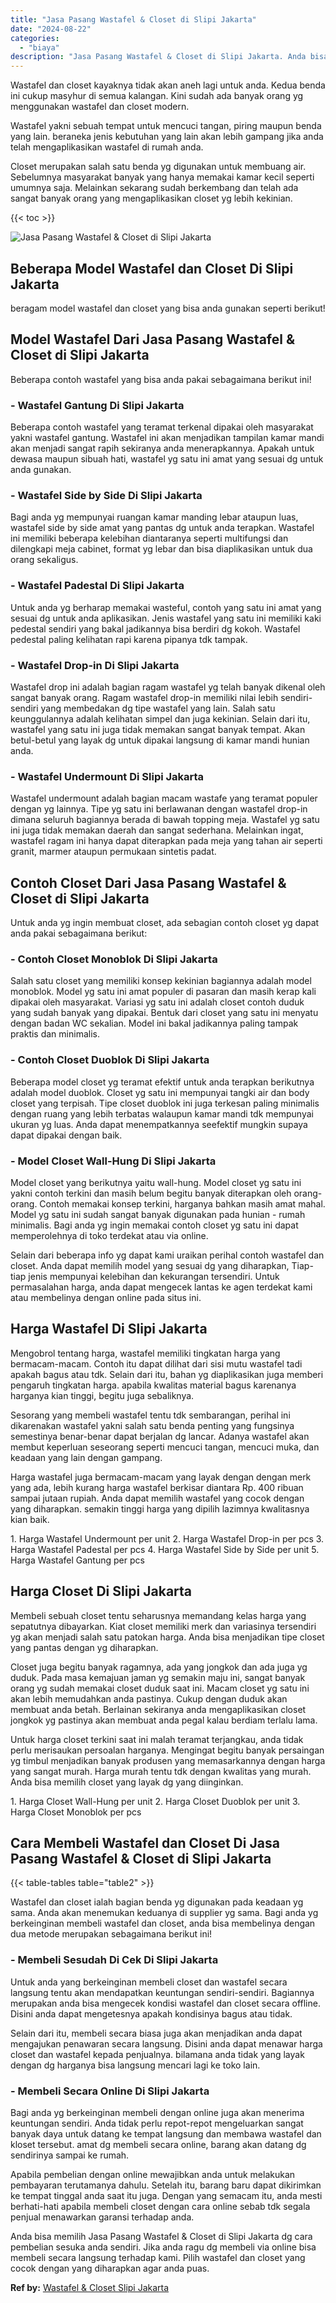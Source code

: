 ```yaml
---
title: "Jasa Pasang Wastafel & Closet di Slipi Jakarta"
date: "2024-08-22"
categories: 
  - "biaya"
description: "Jasa Pasang Wastafel & Closet di Slipi Jakarta. Anda bisa memilih Jasa Pasang Wastafel & Closet di Slipi Jakarta dg cara pembelian sesuka anda sendiri. Jika..."
---
```


Wastafel dan closet kayaknya tidak akan aneh lagi untuk anda. Kedua benda ini cukup masyhur di semua kalangan. Kini sudah ada banyak orang yg menggunakan wastafel dan closet modern.

Wastafel yakni sebuah tempat untuk mencuci tangan, piring maupun benda yang lain. beraneka jenis kebutuhan yang lain akan lebih gampang jika anda telah mengaplikasikan wastafel di rumah anda.

Closet merupakan salah satu benda yg digunakan untuk membuang air. Sebelumnya masyarakat banyak yang hanya memakai kamar kecil seperti umumnya saja. Melainkan sekarang sudah berkembang dan telah ada sangat banyak orang yang mengaplikasikan closet yg lebih kekinian.

{{< toc >}}

![Jasa Pasang Wastafel & Closet di Slipi Jakarta](/images/wastafel-closet-murah11.png)

## Beberapa Model Wastafel dan Closet Di Slipi Jakarta

beragam model wastafel dan closet yang bisa anda gunakan seperti berikut!

## Model Wastafel Dari Jasa Pasang Wastafel & Closet di Slipi Jakarta

Beberapa contoh wastafel yang bisa anda pakai sebagaimana berikut ini!

### \- Wastafel Gantung Di Slipi Jakarta

Beberapa contoh wastafel yang teramat terkenal dipakai oleh masyarakat yakni wastafel gantung. Wastafel ini akan menjadikan tampilan kamar mandi akan menjadi sangat rapih sekiranya anda menerapkannya. Apakah untuk dewasa maupun sibuah hati, wastafel yg satu ini amat yang sesuai dg untuk anda gunakan.

### \- Wastafel Side by Side Di Slipi Jakarta

Bagi anda yg mempunyai ruangan kamar manding lebar ataupun luas, wastafel side by side amat yang pantas dg untuk anda terapkan. Wastafel ini memiliki beberapa kelebihan diantaranya seperti multifungsi dan dilengkapi meja cabinet, format yg lebar dan bisa diaplikasikan untuk dua orang sekaligus.

### \- Wastafel Padestal Di Slipi Jakarta

Untuk anda yg berharap memakai wasteful, contoh yang satu ini amat yang sesuai dg untuk anda aplikasikan. Jenis wastafel yang satu ini memiliki kaki pedestal sendiri yang bakal jadikannya bisa berdiri dg kokoh. Wastafel pedestal paling kelihatan rapi karena pipanya tdk tampak.

### \- Wastafel Drop-in Di Slipi Jakarta

Wastafel drop ini adalah bagian ragam wastafel yg telah banyak dikenal oleh sangat banyak orang. Ragam wastafel drop-in memiliki nilai lebih sendiri-sendiri yang membedakan dg tipe wastafel yang lain. Salah satu keunggulannya adalah kelihatan simpel dan juga kekinian. Selain dari itu, wastafel yang satu ini juga tidak memakan sangat banyak tempat. Akan betul-betul yang layak dg untuk dipakai langsung di kamar mandi hunian anda.

### \- Wastafel Undermount Di Slipi Jakarta

Wastafel undermount adalah bagian macam wastafe yang teramat populer dengan yg lainnya. Tipe yg satu ini berlawanan dengan wastafel drop-in dimana seluruh bagiannya berada di bawah topping meja. Wastafel yg satu ini juga tidak memakan daerah dan sangat sederhana. Melainkan ingat, wastafel ragam ini hanya dapat diterapkan pada meja yang tahan air seperti granit, marmer ataupun permukaan sintetis padat.

## Contoh Closet Dari Jasa Pasang Wastafel & Closet di Slipi Jakarta

Untuk anda yg ingin membuat closet, ada sebagian contoh closet yg dapat anda pakai sebagaimana berikut:

### \- Contoh Closet Monoblok Di Slipi Jakarta

Salah satu closet yang memiliki konsep kekinian bagiannya adalah model monoblok. Model yg satu ini amat populer di pasaran dan masih kerap kali dipakai oleh masyarakat. Variasi yg satu ini adalah closet contoh duduk yang sudah banyak yang dipakai. Bentuk dari closet yang satu ini menyatu dengan badan WC sekalian. Model ini bakal jadikannya paling tampak praktis dan minimalis.

### \- Contoh Closet Duoblok Di Slipi Jakarta

Beberapa model closet yg teramat efektif untuk anda terapkan berikutnya adalah model duoblok. Closet yg satu ini mempunyai tangki air dan body closet yang terpisah. Tipe closet duoblok ini juga terkesan paling minimalis dengan ruang yang lebih terbatas walaupun kamar mandi tdk mempunyai ukuran yg luas. Anda dapat menempatkannya seefektif mungkin supaya dapat dipakai dengan baik.

### \- Model Closet Wall-Hung Di Slipi Jakarta

Model closet yang berikutnya yaitu wall-hung. Model closet yg satu ini yakni contoh terkini dan masih belum begitu banyak diterapkan oleh orang-orang. Contoh memakai konsep terkini, harganya bahkan masih amat mahal. Model yg satu ini sudah sangat banyak digunakan pada hunian - rumah minimalis. Bagi anda yg ingin memakai contoh closet yg satu ini dapat memperolehnya di toko terdekat atau via online.

Selain dari beberapa info yg dapat kami uraikan perihal contoh wastafel dan closet. Anda dapat memilih model yang sesuai dg yang diharapkan, Tiap-tiap jenis mempunyai kelebihan dan kekurangan tersendiri. Untuk permasalahan harga, anda dapat mengecek lantas ke agen terdekat kami atau membelinya dengan online pada situs ini.

## Harga Wastafel Di Slipi Jakarta

Mengobrol tentang harga, wastafel memiliki tingkatan harga yang bermacam-macam. Contoh itu dapat dilihat dari sisi mutu wastafel tadi apakah bagus atau tdk. Selain dari itu, bahan yg diaplikasikan juga memberi pengaruh tingkatan harga. apabila kwalitas material bagus karenanya harganya kian tinggi, begitu juga sebaliknya.

Sesorang yang membeli wastafel tentu tdk sembarangan, perihal ini dikarenakan wastafel yakni salah satu benda penting yang fungsinya semestinya benar-benar dapat berjalan dg lancar. Adanya wastafel akan membut keperluan seseorang seperti mencuci tangan, mencuci muka, dan keadaan yang lain dengan gampang.

Harga wastafel juga bermacam-macam yang layak dengan dengan merk yang ada, lebih kurang harga wastafel berkisar diantara Rp. 400 ribuan sampai jutaan rupiah. Anda dapat memilih wastafel yang cocok dengan yang diharapkan. semakin tinggi harga yang dipilih lazimnya kwalitasnya kian baik.

1\. Harga Wastafel Undermount per unit 2. Harga Wastafel Drop-in per pcs 3. Harga Wastafel Padestal per pcs 4. Harga Wastafel Side by Side per unit 5. Harga Wastafel Gantung per pcs

## Harga Closet Di Slipi Jakarta

Membeli sebuah closet tentu seharusnya memandang kelas harga yang sepatutnya dibayarkan. Kiat closet memiliki merk dan variasinya tersendiri yg akan menjadi salah satu patokan harga. Anda bisa menjadikan tipe closet yang pantas dengan yg diharapkan.

Closet juga begitu banyak ragamnya, ada yang jongkok dan ada juga yg duduk. Pada masa kemajuan jaman yg semakin maju ini, sangat banyak orang yg sudah memakai closet duduk saat ini. Macam closet yg satu ini akan lebih memudahkan anda pastinya. Cukup dengan duduk akan membuat anda betah. Berlainan sekiranya anda mengaplikasikan closet jongkok yg pastinya akan membuat anda pegal kalau berdiam terlalu lama.

Untuk harga closet terkini saat ini malah teramat terjangkau, anda tidak perlu merisaukan persoalan harganya. Mengingat begitu banyak persaingan yg timbul menjadikan banyak produsen yang memasarkannya dengan harga yang sangat murah. Harga murah tentu tdk dengan kwalitas yang murah. Anda bisa memilih closet yang layak dg yang diinginkan.

1\. Harga Closet Wall-Hung per unit 2. Harga Closet Duoblok per unit 3. Harga Closet Monoblok per pcs

## Cara Membeli Wastafel dan Closet Di Jasa Pasang Wastafel & Closet di Slipi Jakarta

{{< table-tables table="table2" >}}

Wastafel dan closet ialah bagian benda yg digunakan pada keadaan yg sama. Anda akan menemukan keduanya di supplier yg sama. Bagi anda yg berkeinginan membeli wastafel dan closet, anda bisa membelinya dengan dua metode merupakan sebagaimana berikut ini!

### \- Membeli Sesudah Di Cek Di Slipi Jakarta

Untuk anda yang berkeinginan membeli closet dan wastafel secara langsung tentu akan mendapatkan keuntungan sendiri-sendiri. Bagiannya merupakan anda bisa mengecek kondisi wastafel dan closet secara offline. Disini anda dapat mengetesnya apakah kondisinya bagus atau tidak.

Selain dari itu, membeli secara biasa juga akan menjadikan anda dapat mengajukan penawaran secara langsung. Disini anda dapat menawar harga closet dan wastafel kepada penjualnya. bilamana anda tidak yang layak dengan dg harganya bisa langsung mencari lagi ke toko lain.

### \- Membeli Secara Online Di Slipi Jakarta

Bagi anda yg berkeinginan membeli dengan online juga akan menerima keuntungan sendiri. Anda tidak perlu repot-repot mengeluarkan sangat banyak daya untuk datang ke tempat langsung dan membawa wastafel dan kloset tersebut. amat dg membeli secara online, barang akan datang dg sendirinya sampai ke rumah.

Apabila pembelian dengan online mewajibkan anda untuk melakukan pembayaran terutamanya dahulu. Setelah itu, barang baru dapat dikirimkan ke tempat tinggal anda saat itu juga. Dengan yang semacam itu, anda mesti berhati-hati apabila membeli closet dengan cara online sebab tdk segala penjual menawarkan garansi terhadap anda.

Anda bisa memilih Jasa Pasang Wastafel & Closet di Slipi Jakarta dg cara pembelian sesuka anda sendiri. Jika anda ragu dg membeli via online bisa membeli secara langsung terhadap kami. Pilih wastafel dan closet yang cocok dengan yang diharapkan agar anda puas.

**Ref by:** [Wastafel & Closet Slipi Jakarta](https://id.wikipedia.org/wiki/Wastafel)
